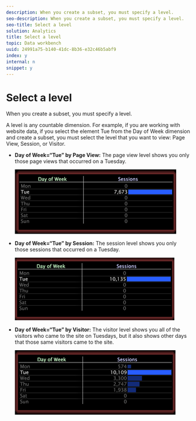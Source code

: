 ```yaml
---
description: When you create a subset, you must specify a level.
seo-description: When you create a subset, you must specify a level.
seo-title: Select a level
solution: Analytics
title: Select a level
topic: Data workbench
uuid: 24991a75-b140-41dc-8b36-e32c46b5abf9
index: y
internal: n
snippet: y
---
```


# Select a level

When you create a subset, you must specify a level.

A level is any countable dimension. For example, if you are working with website data, if you select the element Tue from the Day of Week dimension and create a subset, you must select the level that you want to view: Page View, Session, or Visitor.

* **Day of Week=“Tue” by Page View:** The page view level shows you only those page views that occurred on a Tuesday.

  ![](assets/vis_Subset_byPageView.png)

* **Day of Week=“Tue” by Session:** The session level shows you only those sessions that occurred on a Tuesday.

  ![](assets/vis_Subset_bySession.png)

* **Day of Week=“Tue” by Visitor:** The visitor level shows you all of the visitors who came to the site on Tuesdays, but it also shows other days that those same visitors came to the site.

  ![](assets/vis_Subset_byVisitor.png)

